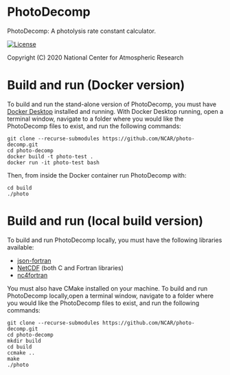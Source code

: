 PhotoDecomp
===========

PhotoDecomp: A photolysis rate constant calculator.

[![License](https://img.shields.io/github/license/NCAR/photo-decomp.svg)](https://github.com/NCAR/photo-decomp/blob/main/LICENSE)

Copyright (C) 2020 National Center for Atmospheric Research

# Build and run (Docker version)

To build and run the stand-alone version of PhotoDecomp, you must have [Docker Desktop](https://www.docker.com/get-started) installed and running. With Docker Desktop running, open a terminal window, navigate to a folder where you would like the PhotoDecomp files to exist, and run the following commands:

```
git clone --recurse-submodules https://github.com/NCAR/photo-decomp.git
cd photo-decomp
docker build -t photo-test .
docker run -it photo-test bash
```
Then, from inside the Docker container run PhotoDecomp with:

```
cd build
./photo
```

# Build and run (local build version)

To build and run PhotoDecomp locally, you must have the following libraries available:

- [json-fortran](https://github.com/jacobwilliams/json-fortran)
- [NetCDF](https://www.unidata.ucar.edu/software/netcdf/) (both C and Fortran libraries)
- [nc4fortran](https://github.com/geospace-code/nc4fortran)

You must also have CMake installed on your machine. To build and run PhotoDecomp locally,open a terminal window, navigate to a folder where you would like the PhotoDecomp files to exist, and run the following commands:

```
git clone --recurse-submodules https://github.com/NCAR/photo-decomp.git
cd photo-decomp
mkdir build
cd build
ccmake ..
make
./photo
```
